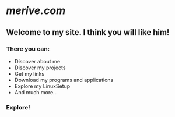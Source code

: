 # _merive.com_

## Welcome to my site. I think you will like him!

### There you can:

* Discover about me
* Discover my projects
* Get my links
* Download my programs and applications
* Explore my LinuxSetup
* And much more...

### **Explore!**
